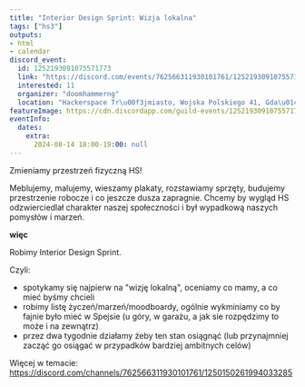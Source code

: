 ```yaml
---
title: "Interior Design Sprint: Wizja lokalna"
tags: ["hs3"]
outputs:
- html
- calendar
discord_event:
  id: 1252193091075571773
  link: "https://discord.com/events/762566311930101761/1252193091075571773"
  interested: 11
  organizer: "doomhammerng"
  location: "Hackerspace Tr\u00f3jmiasto, Wojska Polskiego 41, Gda\u0144sk"
featureImage: https://cdn.discordapp.com/guild-events/1252193091075571773/b781465dc9b9ad9abc27f229805fe4b9.png?size=1024
eventInfo:
  dates:
    extra:
      2024-08-14 18:00-19:00: null
---
```

Zmieniamy przestrzeń fizyczną HS!

Meblujemy, malujemy, wieszamy plakaty, rozstawiamy sprzęty, budujemy przestrzenie robocze i co jeszcze dusza zapragnie. Chcemy by wygląd HS odzwierciedlał charakter naszej społeczności i był wypadkową naszych pomysłów i marzeń.

**więc**

Robimy Interior Design Sprint.

Czyli:

- spotykamy się najpierw na "wizję lokalną", oceniamy co mamy, a co mieć byśmy chcieli
- robimy listę życzeń/marzeń/moodboardy, ogólnie wykminiamy co by fajnie było mieć w Spejsie (u góry, w garażu, a jak sie rozpędzimy to może i na zewnątrz)
- przez dwa tygodnie działamy żeby ten stan osiągnąć (lub przynajmniej zacząć go osiągać w przypadków bardziej ambitnych celów)

Więcej w temacie: https://discord.com/channels/762566311930101761/1250150261994033285
